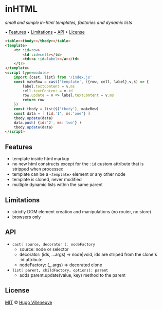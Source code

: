 <!-- markdownlint-disable MD004 MD007 MD010 MD041 MD022 MD024 MD032 MD036 -->
# inHTML

*small and simple in-html templates, factories and dynamic lists*

• [Features](#features) • [Limitations](#limitations) • [API](#api) • [License](#license)

```html
<table><tbody></tbody></table>
<template>
	<tr :id=row>
		<td :id=cell></td>
		<td><a :id=label></a></td>
	</tr>
</template>
<script type=module>
	import {cast, list} from '/index.js'
	const makeRow = cast('template', ({row, cell, label},v,k) => {
		label.textContent = v.ms
		cell.textContent = v.id
		row.update = v => label.textContent = v.ms
		return row
	})
	const tbody = list($('tbody'), makeRow)
	const data = [ {id:'1', ms:'one'} ]
	tbody.update(data)
	data.push( {id:'2', ms:'two'} )
	tbody.update(data)
</script>
```

## Features

* template inside html markup
* no new html constructs except for the `:id` custom attribute that is stripped when processed
* template can be a `<template>` element or any other node
* template is cloned, never modified
* multiple dynamic lists within the same parent

## Limitations

* strictly DOM element creation and manipulations (no router, no store)
* browsers only

## API

* `cast( source, decorator ): nodeFactory`
  * source: node or selector
  * decorator: (ids, ...args) => node|void, ids are striped from the clone's :id attribute
  * nodeFactory: (,,,args) => decorated clone
* `list( parent, childFactory, options): parent`
  * adds parent.update(value, key) method to the parent

## License

[MIT](http://www.opensource.org/licenses/MIT) © [Hugo Villeneuve](https://github.com/hville)
